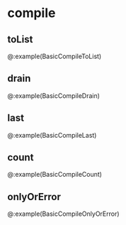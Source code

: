 # compile
## toList

@:example(BasicCompileToList)

## drain

@:example(BasicCompileDrain)

## last

@:example(BasicCompileLast)

## count

@:example(BasicCompileCount)

## onlyOrError

@:example(BasicCompileOnlyOrError)
